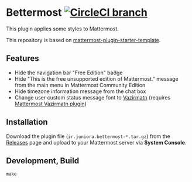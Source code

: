 # Bettermost [![CircleCI branch](https://img.shields.io/circleci/project/github/JunioraTeam/bettermost/master.svg)](https://circleci.com/gh/JunioraTeam/bettermost)

This plugin applies some styles to Mattermost.

This repository is based on
[mattermost-plugin-starter-template](https://github.com/mattermost/mattermost-plugin-starter-template).

## Features

- Hide the navigation bar "Free Edition" badge
- Hide "This is the free unsupported edition of Mattermost." message from the main menu in Mattermost Community Edition
- Hide timezone information message from the chat box
- Change user custom status message font to [Vazirmatn](https://github.com/rastikerdar/vazirmatn) (requires [Mattermost Vazirmatn plugin](https://github.com/QueraTeam/mattermost-vazirmatn))

## Installation

Download the plugin file (`ir.juniora.bettermost-*.tar.gz`) from the
[Releases](https://github.com/JunioraTeam/bettermost/releases)
page and upload to your Mattermost  server via **System Console**.

## Development, Build

    make

